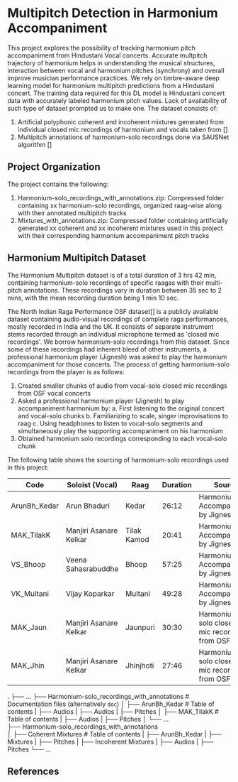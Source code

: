 # Multipitch Detection in Harmonium Accompaniment
This project explores the possibility of tracking harmonium pitch accompaniment from Hindustani Vocal concerts. Accurate multpitch trajectory of harmonium helps in understanding the musical structures, interaction between vocal and harmonium pitches (synchrony) and overall improve musician performance practices. We rely on timbre-aware deep learning model for harmonium multipitch predictions from a Hindustani concert. The training data required for this DL model is Hindustani concert data with accurately labeled harmonium pitch values. Lack of availability of such type of dataset prompted us to make one. The dataset consists of:
1. Artificial polyphonic coherent and incoherent mixtures generated from individual closed mic recordings of harmonium and vocals taken from []
2. Multipitch annotations of harmonium-solo recordings done via SAUSNet algorithm []

## Project Organization
The project contains the following:
1. Harmonium-solo_recordings_with_annotations.zip: Compressed folder containing xx harmonium-solo recordings, organized raag-wise along with their annotated multipitch tracks
2. Mixtures_with_annotations.zip: Compressed folder containing artificially generated xx coherent and xx incoherent mixtures used in this project with their corresponding harmonium accompaniment pitch tracks

## Harmonium Multipitch Dataset
The Harmonium Multipitch dataset is of a total duration of 3 hrs 42 min, containing harmonium-solo recordings of specific raagas with their multi-pitch annotations. These recordings
vary in duration between 35 sec to 2 mins, with the mean recording duration being 1 min 10 sec.

The North Indian Raga Performance OSF dataset[] is a publicly available dataset containing audio-visual recordings of complete raga performances, mostly recorded in India and the UK. It consists of separate instrument stems recorded through an individual microphone termed as 'closed mic recordings'. We borrow harmonium-solo recordings from this dataset. Since some of these recordings had inherent bleed of other instruments, a professional harmonium player (Jignesh) was asked to play the harmonium accompaniment for those concerts. The process of getting harmonium-solo recordings from the player is as follows:
1. Created smaller chunks of audio from vocal-solo closed mic recordings from OSF vocal concerts
2. Asked a professional harmonium player (Jignesh) to play accompaniment harmonium by:
  a. First listening to the original concert and vocal-solo chunks 
  b. Familiarizing to scale, singer improvisations to raag
  c. Using headphones to listen to vocal-solo segments and simultaneously play the supporting accompaniment on his harmonium
3. Obtained harmonium solo recordings corresponding to each vocal-solo chunk

The following table shows the sourcing of harmonium-solo recordings used in this project:

| Code | Soloist (Vocal) | Raag | Duration  | Source | Link to Concert Audio |
| ------------- | ------------- | ------------- | ------------- | ------------- | ------------- |
| ArunBh_Kedar | Arun Bhaduri  | Kedar  | 26:12  | Harmonium Accompaniment by Jignesh  | [ArunBh_Kedar_Steremix.wav](https://osf.io/mauzt) |
| MAK_TilakK | Manjiri Asanare Kelkar  | Tilak Kamod  | 20:41  | Harmonium Accompaniment by Jignesh | [MAK_TilakK_Stereomix.wav](https://osf.io/n5qkc) |
| VS_Bhoop | Veena Sahasrabuddhe  | Bhoop  | 57:25 | Harmonium Accompaniment by Jignesh | [VS_Bhoop_Stereomix.wav](https://osf.io/9ags7) |
| VK_Multani | Vijay Koparkar  | Multani  | 49:28  | Harmonium Accompaniment by Jignesh | [VK_Multani_Stereomix.wav](https://osf.io/k45q2) |
| MAK_Jaun | Manjiri Asanare Kelkar  | Jaunpuri | 30:30 | Harmonium solo closed-mic recording from OSF | [MAK_Jaun_Stereomix.wav](https://osf.io/prjq4) |
| MAK_Jhin | Manjiri Asanare Kelkar  | Jhinjhoti  | 27:46  | Harmonium solo closed-mic recording from OSF  | [MAK_Jhin_Stereomix.wav](https://osf.io/dxv76) |

 .
    ├── ...
    ├── Harmonium-solo_recordings_with_annotations                    # Documentation files (alternatively `doc`)
    │   ├── ArunBh_Kedar        # Table of contents
    |       ├── Audios
    |           ├── Audios
    |       ├── Pitches
    │   ├── MAK_TilakK        # Table of contents
    |       ├── Audios
    |       ├── Pitches
    │   └── ...       
    ├── Harmonium-solo_recordings_with_annotations    
    │       ├── Coherent Mixtures        # Table of contents
    |           ├── ArunBh_Kedar
    |               ├── Mixtures
    |               ├── Pitches
    |       ├── Incoherent Mixtures 
    |           ├── Audios
    |           ├── Pitches
    └── ...
 
## References
